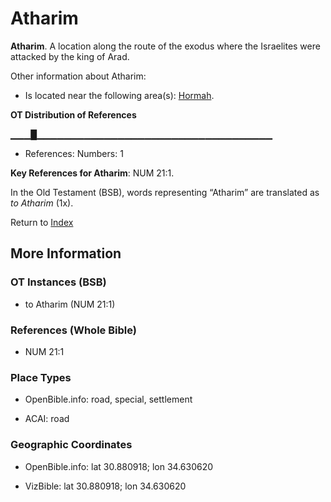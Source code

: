# Atharim
**Atharim**. 
A location along the route of the exodus where the Israelites were attacked by the king of Arad. 




Other information about Atharim:


* Is located near the following area(s): 
[Hormah](Hormah.md). 


**OT Distribution of References**

▁▁▁█▁▁▁▁▁▁▁▁▁▁▁▁▁▁▁▁▁▁▁▁▁▁▁▁▁▁▁▁▁▁▁▁▁▁▁
* References: Numbers: 1



**Key References for Atharim**: 
NUM 21:1. 


In the Old Testament (BSB), words representing “Atharim” are translated as 
*to Atharim* (1x). 




Return to [Index](00-Index.md)

## More Information

### OT Instances (BSB)

* to Atharim (NUM 21:1)



### References (Whole Bible)

* NUM 21:1


### Place Types

* OpenBible.info: road, special, settlement

* ACAI: road



### Geographic Coordinates

* OpenBible.info: lat 30.880918; lon 34.630620

* VizBible: lat 30.880918; lon 34.630620





